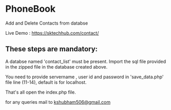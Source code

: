 # PhoneBook
Add and Delete Contacts from databse

Live Demo : https://sktechhub.com/contact/

These steps are mandatory:
---------------------------------------
A databse named  'contact_list' must be present.
Import the sql file provided in the zipped file in the database created above.

You need to provide servername , user id and password in 'save_data.php' file line (11-14), default is for localhost.

That's all open the index.php file.


for any queries mail to kshubham506@gmail.com
